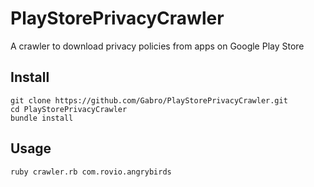 PlayStorePrivacyCrawler
=======================

A crawler to download privacy policies from apps on Google Play Store

Install
-------

```
git clone https://github.com/Gabro/PlayStorePrivacyCrawler.git
cd PlayStorePrivacyCrawler
bundle install
```

Usage
-----

```
ruby crawler.rb com.rovio.angrybirds
```
